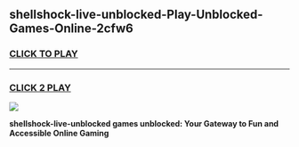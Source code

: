 
## shellshock-live-unblocked-Play-Unblocked-Games-Online-2cfw6
<h3>
<a href="https://premium76.site?title=shellshock-live-unblocked&ref=25A">CLICK TO PLAY</a></h3>
<hr>

<h3>
<a href="https://premium76.site?title=shellshock-live-unblocked&ref=25A">CLICK 2 PLAY</a>
  
</h3>

<a href="https://premium76.site?title=shellshock-live-unblocked&ref=25A"><img src="https://clearcache.store/games.png"></a>


**shellshock-live-unblocked games unblocked: Your Gateway to Fun and Accessible Online Gaming**
